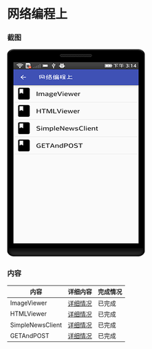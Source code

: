 # 网络编程上

### 截图
![截图](https://github.com/BruceAnda/HMAndroid/blob/master/screenshot/day04/pic/pic.png)

### 内容
| 内容 | 详细内容 | 完成情况 |
|-----|-----|-----|
| ImageViewer | [详细情况](https://github.com/BruceAnda/HMAndroid/tree/master/app/src/main/java/zhaoliang/com/hmandroid/activity/day04/imageviewer) | 已完成 |
| HTMLViewer | [详细情况](https://github.com/BruceAnda/HMAndroid/tree/master/app/src/main/java/zhaoliang/com/hmandroid/activity/day04/htmlviewer) | 已完成 |
| SimpleNewsClient | [详细情况](https://github.com/BruceAnda/HMAndroid/tree/master/app/src/main/java/zhaoliang/com/hmandroid/activity/day04/simplenewsclient) | 已完成 |
| GETAndPOST | [详细情况](https://github.com/BruceAnda/HMAndroid/tree/master/app/src/main/java/zhaoliang/com/hmandroid/activity/day04/getandpost) | 已完成 |